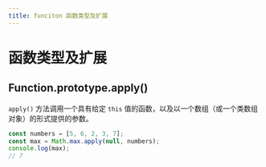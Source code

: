 ```yaml
---
title: funciton 函数类型及扩展
---
```


# 函数类型及扩展

## Function.prototype.apply()

`apply()` 方法调用一个具有给定 `this` 值的函数，以及以一个数组（或一个类数组对象）的形式提供的参数。

```ts
const numbers = [5, 6, 2, 3, 7];
const max = Math.max.apply(null, numbers);
console.log(max);
// 7
```
